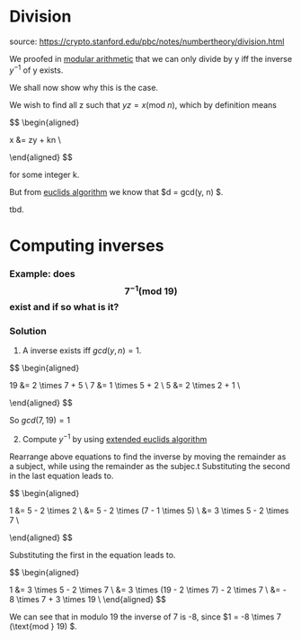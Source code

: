 # Division

source: https://crypto.stanford.edu/pbc/notes/numbertheory/division.html

We proofed in [modular arithmetic](./0_modular_arithmetic.md) that we can only divide by y iff the inverse $y^{-1}$ of y exists.

We shall now show why this is the case.

We wish to find all z such that $yz=x (\text{mod } n)$, which by definition means

$$
\begin{aligned}

x &= zy + kn \\

\end{aligned}
$$

for some integer k.

But from [euclids algorithm](./1_euclids_algorithm.md) we know that $d = gcd(y, n) $.

tbd.

# Computing inverses

### Example: does $$7^{-1} (\text{mod } 19)$$ exist and if so what is it?

### Solution

1. A inverse exists iff $gcd(y, n) = 1$.

$$
\begin{aligned}

19 &= 2 \times 7 + 5 \\
7  &= 1 \times 5 + 2 \\
5  &= 2 \times 2 + 1 \\

\end{aligned}
$$

So $gcd(7, 19) = 1$

2. Compute $y^{-1}$ by using [extended euclids algorithm](./1_euclids_algorithm.md)

Rearrange above equations to find the inverse by moving the remainder as a subject, while using the remainder as the subjec.t
Substituting the second in the last equation leads to.

$$
\begin{aligned}

1  &= 5 - 2 \times 2 \\
   &= 5 - 2 \times (7 - 1 \times 5) \\
   &= 3 \times 5 - 2 \times 7 \\

\end{aligned}
$$

Substituting the first in the equation leads to.

$$
\begin{aligned}

1  &= 3 \times 5 - 2 \times 7 \\
   &= 3 \times (19 - 2 \times 7) - 2 \times 7 \\
   &= - 8 \times 7 + 3 \times 19   \\
\end{aligned}
$$

We can see that in modulo 19 the inverse of 7 is
-8, since $1 = -8 \times 7 (\text{mod } 19) $.
